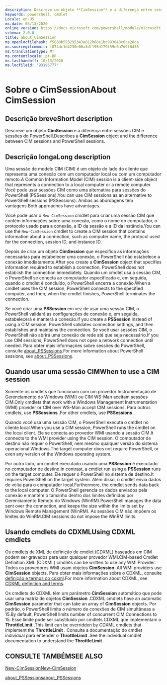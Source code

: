 ```yaml
---
description: Descreve um objeto **CimSession** e a diferença entre sessões CIM e sessões do PowerShell.
keywords: powershell, cmdlet
Locale: en-US
ms.date: 05/13/2020
online version: https://docs.microsoft.com/powershell/module/microsoft.powershell.core/about/about_cimsession?view=powershell-6&WT.mc_id=ps-gethelp
schema: 2.0.0
title: about_CimSession
ms.openlocfilehash: f5080b593295343a812b68e1bc993048c0ce28ca
ms.sourcegitcommit: f874dc1d4236e06a3df195d179f59e0a7d9f8436
ms.translationtype: MT
ms.contentlocale: pt-BR
ms.lasthandoff: 10/13/2020
ms.locfileid: "93195777"
---
```

# <a name="about-cimsession"></a><span data-ttu-id="ef25f-104">Sobre o CimSession</span><span class="sxs-lookup"><span data-stu-id="ef25f-104">About CimSession</span></span>

## <a name="short-description"></a><span data-ttu-id="ef25f-105">Descrição breve</span><span class="sxs-lookup"><span data-stu-id="ef25f-105">Short description</span></span>
<span data-ttu-id="ef25f-106">Descreve um objeto **CimSession** e a diferença entre sessões CIM e sessões do PowerShell.</span><span class="sxs-lookup"><span data-stu-id="ef25f-106">Describes a **CimSession** object and the difference between CIM sessions and PowerShell sessions.</span></span>

## <a name="long-description"></a><span data-ttu-id="ef25f-107">Descrição longa</span><span class="sxs-lookup"><span data-stu-id="ef25f-107">Long description</span></span>

<span data-ttu-id="ef25f-108">Uma sessão de modelo CIM (CIM) é um objeto do lado do cliente que representa uma conexão com um computador local ou com um computador remoto.</span><span class="sxs-lookup"><span data-stu-id="ef25f-108">A Common Information Model (CIM) session is a client-side object that represents a connection to a local computer or a remote computer.</span></span> <span data-ttu-id="ef25f-109">Você pode usar sessões CIM como uma alternativa para sessões do PowerShell (PSSessions).</span><span class="sxs-lookup"><span data-stu-id="ef25f-109">You can use CIM sessions as an alternative to PowerShell sessions (PSSessions).</span></span> <span data-ttu-id="ef25f-110">Ambas as abordagens têm vantagens.</span><span class="sxs-lookup"><span data-stu-id="ef25f-110">Both approaches have advantages.</span></span>

<span data-ttu-id="ef25f-111">Você pode usar o `New-CimSession` cmdlet para criar uma sessão CIM que contém informações sobre uma conexão, como o nome do computador, o protocolo usado para a conexão, a ID da sessão e a ID da instância.</span><span class="sxs-lookup"><span data-stu-id="ef25f-111">You can use the `New-CimSession` cmdlet to create a CIM session that contains information about a connection, such as computer name, the protocol used for the connection, session ID, and instance ID.</span></span>

<span data-ttu-id="ef25f-112">Depois de criar um objeto **CimSession** que especifica as informações necessárias para estabelecer uma conexão, o PowerShell não estabelece a conexão imediatamente.</span><span class="sxs-lookup"><span data-stu-id="ef25f-112">After you create a **CimSession** object that specifies information required to establish a connection, PowerShell does not establish the connection immediately.</span></span> <span data-ttu-id="ef25f-113">Quando um cmdlet usa a sessão CIM, o PowerShell se conecta ao computador especificado e, em seguida, quando o cmdlet é concluído, o PowerShell encerra a conexão.</span><span class="sxs-lookup"><span data-stu-id="ef25f-113">When a cmdlet uses the CIM session, PowerShell connects to the specified computer, and then, when the cmdlet finishes, PowerShell terminates the connection.</span></span>

<span data-ttu-id="ef25f-114">Se você criar uma **PSSession** em vez de usar uma sessão CIM, o PowerShell validará as configurações de conexão e, em seguida, estabelecerá e manterá a conexão.</span><span class="sxs-lookup"><span data-stu-id="ef25f-114">If you create a **PSSession** instead of using a CIM session, PowerShell validates connection settings, and then establishes and maintains the connection.</span></span> <span data-ttu-id="ef25f-115">Se você usar sessões CIM, o PowerShell não abrirá uma conexão de rede até que seja necessário.</span><span class="sxs-lookup"><span data-stu-id="ef25f-115">If you use CIM sessions, PowerShell does not open a network connection until needed.</span></span> <span data-ttu-id="ef25f-116">Para obter mais informações sobre sessões do PowerShell, consulte [about_PSSessions](about_PSSessions.md).</span><span class="sxs-lookup"><span data-stu-id="ef25f-116">For more information about PowerShell sessions, see [about_PSSessions](about_PSSessions.md).</span></span>

## <a name="when-to-use-a-cim-session"></a><span data-ttu-id="ef25f-117">Quando usar uma sessão CIM</span><span class="sxs-lookup"><span data-stu-id="ef25f-117">When to use a CIM session</span></span>

<span data-ttu-id="ef25f-118">Somente os cmdlets que funcionam com um provedor Instrumentação de Gerenciamento do Windows (WMI) ou CIM WS-Man aceitam sessões CIM.</span><span class="sxs-lookup"><span data-stu-id="ef25f-118">Only cmdlets that work with a Windows Management Instrumentation (WMI) provider or CIM over WS-Man accept CIM sessions.</span></span> <span data-ttu-id="ef25f-119">Para outros cmdlets, use **PSSessions** .</span><span class="sxs-lookup"><span data-stu-id="ef25f-119">For other cmdlets, use **PSSessions** .</span></span>

<span data-ttu-id="ef25f-120">Quando você usa uma sessão CIM, o PowerShell executa o cmdlet no cliente local.</span><span class="sxs-lookup"><span data-stu-id="ef25f-120">When you use a CIM session, PowerShell runs the cmdlet on the local client.</span></span> <span data-ttu-id="ef25f-121">Ele se conecta ao provedor WMI usando a sessão CIM.</span><span class="sxs-lookup"><span data-stu-id="ef25f-121">It connects to the WMI provider using the CIM session.</span></span> <span data-ttu-id="ef25f-122">O computador de destino não requer o PowerShell, nem mesmo qualquer versão do sistema operacional Windows.</span><span class="sxs-lookup"><span data-stu-id="ef25f-122">The target computer does not require PowerShell, or even any version of the Windows operating system.</span></span>

<span data-ttu-id="ef25f-123">Por outro lado, um cmdlet executado usando uma **PSSession** é executado no computador de destino.</span><span class="sxs-lookup"><span data-stu-id="ef25f-123">In contrast, a cmdlet run using a **PSSession** runs on the target computer.</span></span>
<span data-ttu-id="ef25f-124">Ele requer o PowerShell no sistema de destino.</span><span class="sxs-lookup"><span data-stu-id="ef25f-124">It requires PowerShell on the target system.</span></span> <span data-ttu-id="ef25f-125">Além disso, o cmdlet envia dados de volta para o computador local.</span><span class="sxs-lookup"><span data-stu-id="ef25f-125">Furthermore, the cmdlet sends data back to the local computer.</span></span> <span data-ttu-id="ef25f-126">O PowerShell gerencia os dados enviados pela conexão e mantém o tamanho dentro dos limites definidos por Gerenciamento Remoto do Windows (WinRM).</span><span class="sxs-lookup"><span data-stu-id="ef25f-126">PowerShell manages the data sent over the connection, and keeps the size within the limits set by Windows Remote Management (WinRM).</span></span> <span data-ttu-id="ef25f-127">As sessões CIM não impõem os limites do WinRM.</span><span class="sxs-lookup"><span data-stu-id="ef25f-127">CIM sessions do not impose the WinRM limits.</span></span>

## <a name="using-cdxml-cmdlets"></a><span data-ttu-id="ef25f-128">Usando cmdlets do CDXML</span><span class="sxs-lookup"><span data-stu-id="ef25f-128">Using CDXML cmdlets</span></span>

<span data-ttu-id="ef25f-129">Os cmdlets de XML de definição de cmdlet (CDXML) baseados em CIM podem ser gravados para usar qualquer provedor WMI.</span><span class="sxs-lookup"><span data-stu-id="ef25f-129">CIM-based Cmdlet Definition XML (CDXML) cmdlets can be written to use any WMI Provider.</span></span> <span data-ttu-id="ef25f-130">Todos os provedores WMI usam objetos **CimSession** .</span><span class="sxs-lookup"><span data-stu-id="ef25f-130">All WMI providers use **CimSession** objects.</span></span> <span data-ttu-id="ef25f-131">Para obter mais informações sobre o CDXML, consulte [definição e termos do cdxml](/previous-versions/windows/desktop/wmi_v2/cdxml-overview).</span><span class="sxs-lookup"><span data-stu-id="ef25f-131">For more information about CDXML, see [CDXML definition and terms](/previous-versions/windows/desktop/wmi_v2/cdxml-overview).</span></span>

<span data-ttu-id="ef25f-132">Os cmdlets do CDXML têm um parâmetro **CimSession** automático que pode usar uma matriz de objetos **CimSession** .</span><span class="sxs-lookup"><span data-stu-id="ef25f-132">CDXML cmdlets have an automatic **CimSession** parameter that can take an array of **CimSession** objects.</span></span> <span data-ttu-id="ef25f-133">Por padrão, o PowerShell limita o número de conexões de CIM simultâneas a 15.</span><span class="sxs-lookup"><span data-stu-id="ef25f-133">By default, PowerShell limits number of concurrent CIM Connections to 15.</span></span> <span data-ttu-id="ef25f-134">Esse limite pode ser substituído por cmdlets CDXML que implementam o **ThrottleLimit** .</span><span class="sxs-lookup"><span data-stu-id="ef25f-134">This limit can be overridden by CDXML cmdlets that implement the **ThrottleLimit** .</span></span> <span data-ttu-id="ef25f-135">Consulte a documentação do cmdlet individual para entender o **ThrottleLimit** .</span><span class="sxs-lookup"><span data-stu-id="ef25f-135">See the individual cmdlet documentation to understand the **ThrottleLimit** .</span></span>

## <a name="see-also"></a><span data-ttu-id="ef25f-136">CONSULTE TAMBÉM</span><span class="sxs-lookup"><span data-stu-id="ef25f-136">SEE ALSO</span></span>

[<span data-ttu-id="ef25f-137">New-CimSession</span><span class="sxs-lookup"><span data-stu-id="ef25f-137">New-CimSession</span></span>](xref:CimCmdlets.New-CimSession)

[<span data-ttu-id="ef25f-138">about_PSSessions</span><span class="sxs-lookup"><span data-stu-id="ef25f-138">about_PSSessions</span></span>](about_PSSessions.md)
